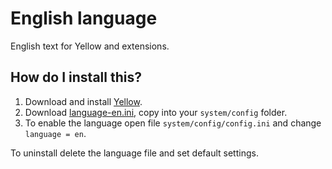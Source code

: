 English language
================
English text for Yellow and extensions.

How do I install this?
----------------------
1. Download and install [Yellow](https://github.com/datenstrom/yellow/).  
2. Download [language-en.ini](language-en.ini?raw=true), copy into your `system/config` folder.  
3. To enable the language open file `system/config/config.ini` and change `language = en`.

To uninstall delete the language file and set default settings.